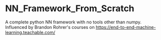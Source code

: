 # NN_Framework_From_Scratch

A complete python NN framework with no tools other than numpy. Influenced by Brandon Rohrer's courses on https://end-to-end-machine-learning.teachable.com/

